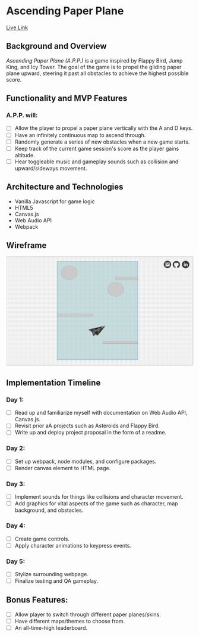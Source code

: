 # Ascending Paper Plane
[Live Link](http://fsiino.github.io/ascending-paper-plane)

## Background and Overview

<i>Ascending Paper Plane (A.P.P.)</i> is a game inspired by Flappy Bird, Jump King, and Icy Tower. The goal of the game is to propel the gliding paper plane upward, steering it past all obstacles to achieve the highest possible score.

## Functionality and MVP Features
### A.P.P. will: 
- [ ] Allow the player to propel a paper plane vertically with the A and D keys.
- [ ] Have an infinitely continuous map to ascend through.
- [ ] Randomly generate a series of new obstacles when a new game starts.
- [ ] Keep track of the current game session's score as the player gains altitude.
- [ ] Hear toggleable music and gameplay sounds such as collision and upward/sideways movement.

## Architecture and Technologies
* Vanilla Javascript for game logic
* HTML5 
* Canvas.js
* Web Audio API
* Webpack 

## Wireframe
![Wireframe](https://github.com/fsiino/ascending-paper-plane/blob/master/wireframe_mock.png?raw=true)

## Implementation Timeline
### Day 1: 
- [ ] Read up and familiarize myself with documentation on Web Audio API, Canvas.js.
- [ ] Revisit prior aA projects such as Asteroids and Flappy Bird.
- [ ] Write up and deploy project proposal in the form of a readme.

### Day 2: 
- [ ] Set up webpack, node modules, and configure packages.
- [ ] Render canvas element to HTML page.

### Day 3: 
- [ ] Implement sounds for things like collisions and character movement.
- [ ] Add graphics for vital aspects of the game such as character, map background, and obstacles.

### Day 4: 
- [ ] Create game controls.
- [ ] Apply character animations to keypress events.

### Day 5: 
- [ ] Stylize surrounding webpage.
- [ ] Finalize testing and QA gameplay.

## Bonus Features: 
- [ ] Allow player to switch through different paper planes/skins.
- [ ] Have different maps/themes to choose from.
- [ ] An all-time-high leaderboard.